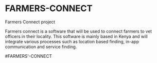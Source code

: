 # FARMERS-CONNECT
Farmers Connect project

Farmers connect is a software that will be used to connect farmers to vet officers in their locality.
This software is mainly based in Kenya and will integrate various processes such as location based finding, in-app communication and service finding.

#FARMERS'-CONNECT
